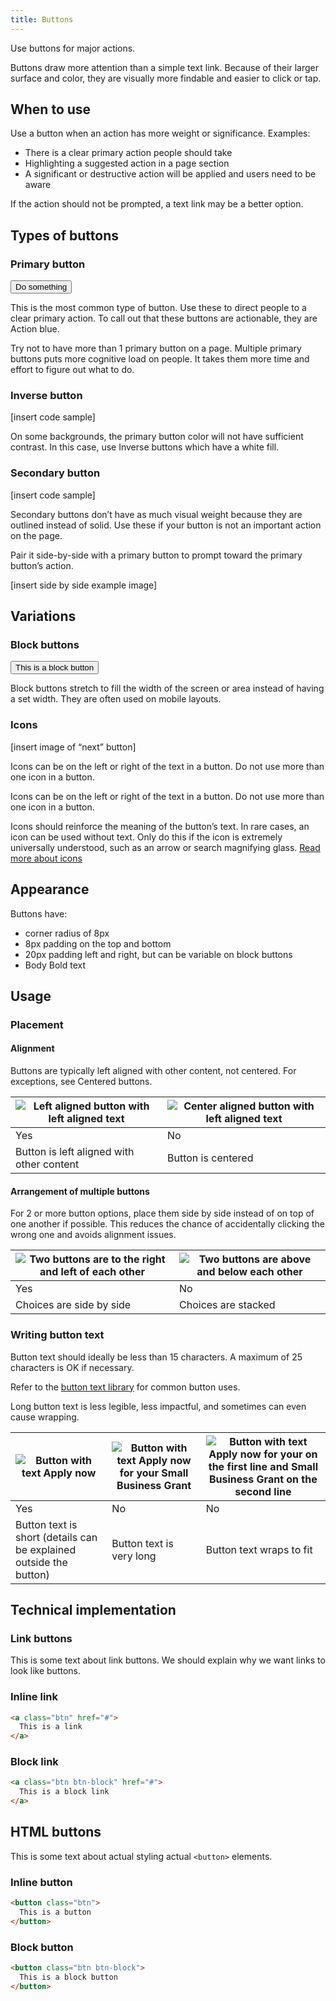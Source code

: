 ```yaml
---
title: Buttons
---
```

Use buttons for major actions.

Buttons draw more attention than a simple text link. Because of their larger surface and color, they are visually more findable and easier to click or tap.

## When to use
Use a button when an action has more weight or significance. Examples:
* There is a clear primary action people should take
* Highlighting a suggested action in a page section
* A significant or destructive action will be applied and users need to be aware

If the action should not be prompted, a text link may be a better option.


## Types of buttons


### Primary button

<button class="btn">
  Do something
</button>


This is the most common type of button. Use these to direct people to a clear primary action. To call out that these buttons are actionable, they are Action blue.

Try not to have more than 1 primary button on a page. Multiple primary buttons puts more cognitive load on people. It takes them more time and effort to figure out what to do.

### Inverse button

[insert code sample]

On some backgrounds, the primary button color will not have sufficient contrast. In this case, use Inverse buttons which have a white fill.


### Secondary button

[insert code sample]

Secondary buttons don’t have as much visual weight because they are outlined instead of solid. Use these if your button is not an important action on the page. 

Pair it side-by-side with a primary button to prompt toward the primary button’s action.

[insert side by side example image]


## Variations


### Block buttons

<button class="btn btn-block">
  This is a block button
</button>


Block buttons stretch to fill the width of the screen or area instead of having a set width. They are often used on mobile layouts.


### Icons

[insert image of “next” button]

Icons can be on the left or right of the text in a button. Do not use more than one icon in a button.

Icons can be on the left or right of the text in a button. Do not use more than one icon in a button.

Icons should reinforce the meaning of the button’s text. In rare cases, an icon can be used without text. Only do this if the icon is extremely universally understood, such as an arrow or search magnifying glass. [Read more about icons](/foundations/icons/)


## Appearance

Buttons have:
* corner radius of 8px
* 8px padding on the top and bottom
* 20px padding left and right, but can be variable on block buttons
* Body Bold text


## Usage

### Placement

#### Alignment

Buttons are typically left aligned with other content, not centered. For exceptions, see Centered buttons.

| <img class="w-1/1" alt="Left aligned button with left aligned text" src=""> | <img class="w-1/1" alt="Center aligned button with left aligned text" src=""> |
| ----------- | ----------- |
| Yes      | No       |
| Button is left aligned with other content | Button is centered |

#### Arrangement of multiple buttons
For 2 or more button options, place them side by side instead of on top of one another if possible. This reduces the chance of accidentally clicking the wrong one and avoids alignment issues.

| <img class="w-1/1" alt="Two buttons are to the right and left of each other" src=""> | <img class="w-1/1" alt="Two buttons are above and below each other" src=""> |
| ----------- | ----------- |
| Yes      | No       |
| Choices are side by side| Choices are stacked |


### Writing button text

Button text should ideally be less than 15 characters. A maximum of 25 characters is OK if necessary. 

Refer to the [button text library](https://sfgovdt.jira.com/wiki/spaces/SFGOV/pages/3221651460/Button+text+library) for common button uses. 

Long button text is less legible, less impactful, and sometimes can even cause wrapping.

| <img class="w-1/1" alt="Button with text Apply now" src=""> | <img class="w-1/1" alt="Button with text Apply now for your Small Business Grant" src=""> | <img class="w-1/1" alt="Button with text Apply now for your on the first line and Small Business Grant on the second line" src=""> |
| ----------- | ----------- | ----------- |
| Yes      | No       | No       |
| Button text is short (details can be explained outside the button)| Button text is very long | Button text wraps to fit |



## Technical implementation

### Link buttons

This is some text about link buttons. We should explain why we want links to
look like buttons.

### Inline link
```html
<a class="btn" href="#">
  This is a link
</a>
```

### Block link
```html
<a class="btn btn-block" href="#">
  This is a block link
</a>
```

## HTML buttons

This is some text about actual styling actual `<button>` elements.

### Inline button
```html
<button class="btn">
  This is a button
</button>
```

### Block button
```html
<button class="btn btn-block">
  This is a block button
</button>
```
